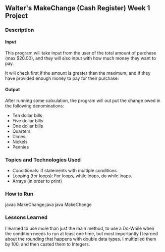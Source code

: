## Walter's MakeChange (Cash Register) Week 1 Project

### Description

#### Input
This program will take input from the user of the total amount of purchase (max $20.00), and they will also input with how much money they want to pay.

It will check first if the amount is greater than the maximum, and if they have provided enough money to pay for their purchase.
#### Output
After running some calculation, the program will out put the change owed in the following denominations:
* Ten dollar bills
* Five dollar bills
* One dollar bills
* Quarters
* Dimes
* Nickels
* Pennies

### Topics and Technologies Used

* Conditionals: if statements with multiple conditions.
* Looping (for loops): For loops, while loops, do while loops.
* Arrays (in order to print)

### How to Run

javac MakeChange.java
java MakeChange

### Lessons Learned

I learned to use more than just the main method, to use a Do-While when the condition needs to run at least one time, but most importantly I learned about the rounding that happens with double data types. I multiplied them by 100, and then casted them to Integers.
